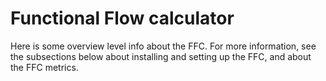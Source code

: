 # Functional Flow calculator

Here is some overview level info about the FFC. For more information, see the subsections below about installing and setting up the FFC, and about the FFC metrics. 
